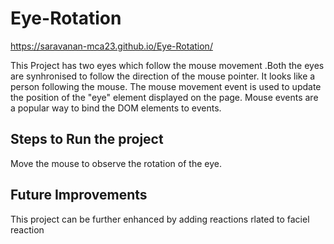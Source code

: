 # Eye-Rotation

https://saravanan-mca23.github.io/Eye-Rotation/

This Project has two eyes which follow the mouse movement .Both the eyes are synhronised to follow the direction of the mouse pointer. It looks like a person following the mouse. The mouse movement event is used to update the position of the "eye" element displayed on the page. Mouse events are a popular way to bind the DOM elements to events.
## Steps to Run the project
Move the mouse to observe the rotation of the eye.
## Future Improvements
This project can be further enhanced by adding reactions rlated to faciel reaction
